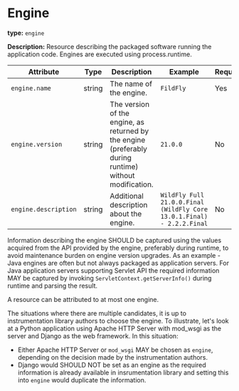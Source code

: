 # Engine

**type:** `engine`

**Description:** Resource describing the packaged software running the application code. Engines are executed using process.runtime.

<!-- semconv engine_resource -->
| Attribute  | Type | Description  | Example  | Required |
|---|---|---|---|---|
| `engine.name` | string | The name of the engine. | `FildFly` | Yes |
| `engine.version` | string | The version of the engine, as returned by the engine (preferably during runtime) without modification. | `21.0.0` | No |
| `engine.description` | string | Additional description about the engine. | `WildFly Full 21.0.0.Final (WildFly Core 13.0.1.Final) - 2.2.2.Final` | No |
<!-- endsemconv -->

Information describing the engine SHOULD be captured using the values acquired from the API provided by the engine, preferably during runtime, to avoid maintenance burden on engine version upgrades. As an example - Java engines are often but not always packaged as application servers. For Java application servers supporting Servlet API the required information MAY be captured by invoking `ServletContext.getServerInfo()` during runtime and parsing the result.

A resource can be attributed to at most one engine.

The situations where there are multiple candidates, it is up to instrumentation library authors to choose the engine. To illustrate, let's look at a Python application using Apache HTTP Server with mod_wsgi as the server and Django as the web framework. In this situation:

* Either Apache HTTP Server or `mod_wsgi` MAY be chosen as `engine`, depending on the decision made by the instrumentation authors.
* Django would SHOULD NOT be set as an engine as the required information is already available in insrumentation library and setting this into `engine` would duplicate the information.
